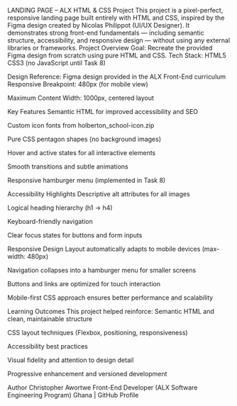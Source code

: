 LANDING PAGE – ALX HTML & CSS Project
This project is a pixel-perfect, responsive landing page built entirely with HTML and CSS, inspired by the Figma design created by Nicolas Philippot (UI/UX Designer).
 It demonstrates strong front-end fundamentals — including semantic structure, accessibility, and responsive design — without using any external libraries or frameworks.
Project Overview
Goal:
 Recreate the provided Figma design from scratch using pure HTML and CSS.
Tech Stack:
HTML5
CSS3 (no JavaScript until Task 8)

Design Reference:
 Figma design provided in the ALX Front-End curriculum
Responsive Breakpoint:
480px (for mobile view)

Maximum Content Width:
1000px, centered layout

 Key Features
Semantic HTML for improved accessibility and SEO

Custom icon fonts from holberton_school-icon.zip

Pure CSS pentagon shapes (no background images)

Hover and active states for all interactive elements

Smooth transitions and subtle animations

Responsive hamburger menu (implemented in Task 8)

Accessibility Highlights
 Descriptive alt attributes for all images

Logical heading hierarchy (h1 → h4)

Keyboard-friendly navigation

Clear focus states for buttons and form inputs

Responsive Design
Layout automatically adapts to mobile devices (max-width: 480px)
 
Navigation collapses into a hamburger menu for smaller screens

Buttons and links are optimized for touch interaction

Mobile-first CSS approach ensures better performance and scalability

Learning Outcomes
This project helped reinforce:
Semantic HTML and clean, maintainable structure

CSS layout techniques (Flexbox, positioning, responsiveness)

Accessibility best practices

Visual fidelity and attention to design detail

Progressive enhancement and versioned development

Author
Christopher Awortwe
Front-End Developer (ALX Software Engineering Program)
Ghana | GitHub Profile








